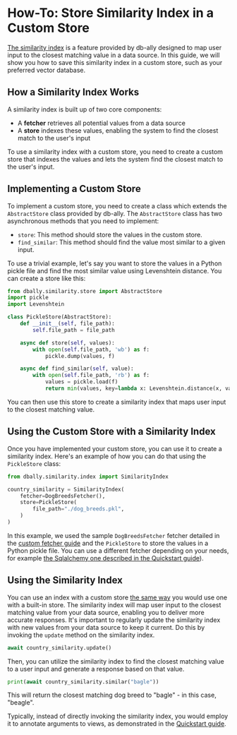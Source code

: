 # How-To: Store Similarity Index in a Custom Store

[The similarity index](../concepts/similarity_indexes.md) is a feature provided by db-ally designed to map user input to the closest matching value in a data source. In this guide, we will show you how to save this similarity index in a custom store, such as your preferred vector database.

## How a Similarity Index Works

A similarity index is built up of two core components:

* A **fetcher** retrieves all potential values from a data source
* A **store** indexes these values, enabling the system to find the closest match to the user's input

To use a similarity index with a custom store, you need to create a custom store that indexes the values and lets the system find the closest match to the user's input.

## Implementing a Custom Store

To implement a custom store, you need to create a class which extends the `AbstractStore` class provided by db-ally. The `AbstractStore` class has two asynchronous methods that you need to implement:

* `store`: This method should store the values in the custom store.
* `find_similar`: This method should find the value most similar to a given input.

To use a trivial example, let's say you want to store the values in a Python pickle file and find the most similar value using Levenshtein distance. You can create a store like this:

```python
from dbally.similarity.store import AbstractStore
import pickle
import Levenshtein

class PickleStore(AbstractStore):
    def __init__(self, file_path):
        self.file_path = file_path

    async def store(self, values):
        with open(self.file_path, 'wb') as f:
            pickle.dump(values, f)

    async def find_similar(self, value):
        with open(self.file_path, 'rb') as f:
            values = pickle.load(f)
            return min(values, key=lambda x: Levenshtein.distance(x, value))
```

You can then use this store to create a similarity index that maps user input to the closest matching value.

## Using the Custom Store with a Similarity Index

Once you have implemented your custom store, you can use it to create a similarity index. Here's an example of how you can do that using the `PickleStore` class:

```python
from dbally.similarity.index import SimilarityIndex

country_similarity = SimilarityIndex(
    fetcher=DogBreedsFetcher(),
    store=PickleStore(
        file_path="./dog_breeds.pkl",
    )
)
```

In this example, we used the sample `DogBreedsFetcher` fetcher detailed in the [custom fetcher guide](./use_custom_similarity_fetcher.md) and the `PickleStore` to store the values in a Python pickle file. You can use a different fetcher depending on your needs, for example [the Sqlalchemy one described in the Quickstart guide](../quickstart/quickstart2.md)).

## Using the Similarity Index

You can use an index with a custom store [the same way](../quickstart/quickstart2.md) you would use one with a built-in store. The similarity index will map user input to the closest matching value from your data source, enabling you to deliver more accurate responses. It's important to regularly update the similarity index with new values from your data source to keep it current. Do this by invoking the `update` method on the similarity index.

```python
await country_similarity.update()
```

Then, you can utilize the similarity index to find the closest matching value to a user input and generate a response based on that value.

```python
print(await country_similarity.similar("bagle"))
```

This will return the closest matching dog breed to "bagle" - in this case, "beagle".

Typically, instead of directly invoking the similarity index, you would employ it to annotate arguments to views, as demonstrated in the [Quickstart guide](../quickstart/quickstart2.md).